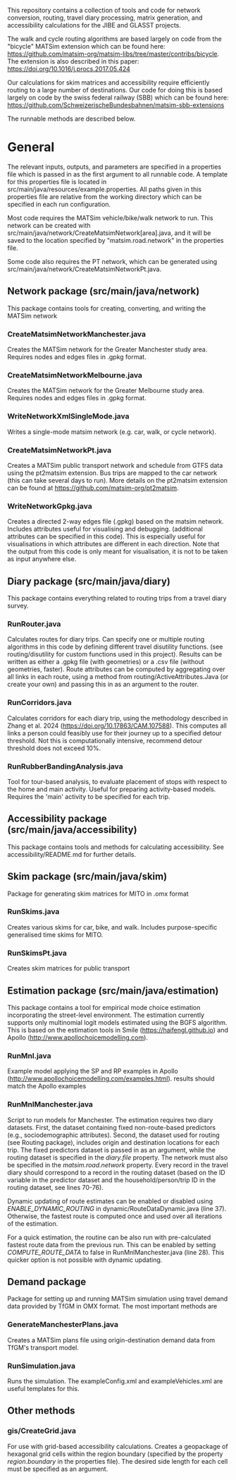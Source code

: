 This repository contains a collection of tools and code for network 
conversion, routing, travel diary processing, matrix generation, and accessibility calculations for 
the JIBE and GLASST projects.

The walk and cycle routing algorithms are based largely on code from the "bicycle" MATSim extension which
can be found here: https://github.com/matsim-org/matsim-libs/tree/master/contribs/bicycle.
The extension is also described in this paper: https://doi.org/10.1016/j.procs.2017.05.424

Our calculations for skim matrices and accessibility require efficiently routing to a large number of destinations.
Our code for doing this is based largely on code by the swiss federal railway (SBB) which can be found here:
https://github.com/SchweizerischeBundesbahnen/matsim-sbb-extensions

The runnable methods are described below.

# General

The relevant inputs, outputs, and parameters are specified in a properties file which is passed in as the first argument to all runnable code. A template for this properties file is located in src/main/java/resources/example.properties. All paths given in this properties file are relative from the working directory which can be specified in each run configuration.

Most code requires the MATSim vehicle/bike/walk network to run. This network can be created with src/main/java/network/CreateMatsimNetwork[area].java, and it will be saved to the location specified by "matsim.road.network" in the properties file.

Some code also requires the PT network, which can be generated using src/main/java/network/CreateMatsimNetworkPt.java.

## Network package (src/main/java/network)

This package contains tools for creating, converting, and writing the MATSim network

### CreateMatsimNetworkManchester.java

Creates the MATSim network for the Greater Manchester study area. Requires nodes and edges files in .gpkg format.

### CreateMatsimNetworkMelbourne.java

Creates the MATSim network for the Greater Melbourne study area. Requires nodes and edges files in .gpkg format.

### WriteNetworkXmlSingleMode.java

Writes a single-mode matsim network (e.g. car, walk, or cycle network).

### CreateMatsimNetworkPt.java

Creates a MATSim public transport network and schedule from GTFS data using the pt2matsim extension.
Bus trips are mapped to the car network (this can take several days to run).
More details on the pt2matsim extension can be found at https://github.com/matsim-org/pt2matsim.

### WriteNetworkGpkg.java

Creates a directed 2-way edges file (.gpkg) based on the matsim network. Includes attributes useful for visualising and debugging.
(additional attributes can be specified in this code).
This is especially useful for visualisations in which attributes are different in each direction.
Note that the output from this code is only meant for visualisation, it is not to be taken as input anywhere else.

## Diary package (src/main/java/diary)
This package contains everything related to routing trips from a travel diary survey.

### RunRouter.java

Calculates routes for diary trips. Can specify one or multiple routing algorithms in this code by defining different travel disutility functions.
(see routing/disutility for custom functions used in this project). Results can be written as either a .gpkg file (with geometries) or a .csv file (without geometries, faster).
Route attributes can be computed by aggregating over all links in each route, using a method from routing/ActiveAttributes.Java (or create your own)
and passing this in as an argument to the router.


### RunCorridors.java

Calculates corridors for each diary trip, using the methodology described in Zhang et al. 2024 (https://doi.org/10.17863/CAM.107588).
This computes all links a person could feasibly use for their journey up to a specified detour threshold. Not this is computationally intensive,
recommend detour threshold does not exceed 10%.

### RunRubberBandingAnalysis.java

Tool for tour-based analysis, to evaluate placement of stops with respect to the home and main activity.
Useful for preparing activity-based models. Requires the 'main' activity to be specified for each trip.

## Accessibility package (src/main/java/accessibility)

This package contains tools and methods for calculating accessibility. See accessibility/README.md for further details.

## Skim package (src/main/java/skim)
Package for generating skim matrices for MITO in .omx format

### RunSkims.java
Creates various skims for car, bike, and walk.
Includes purpose-specific generalised time skims for MITO.

### RunSkimsPt.java
Creates skim matrices for public transport

## Estimation package (src/main/java/estimation)
This package contains a tool for empirical mode choice estimation incorporating the street-level environment.
The estimation currently supports only multinomial logit models estimated using the BGFS algorithm.
This is based on the estimation tools in Smile (https://haifengl.github.io) and Apollo (http://www.apollochoicemodelling.com).

### RunMnl.java
Example model applying the SP and RP examples in Apollo (http://www.apollochoicemodelling.com/examples.html). 
 results should match the Apollo examples

### RunMnlManchester.java
Script to run models for Manchester. The estimation requires two diary datasets.
First, the dataset containing fixed non-route-based predictors (e.g., sociodemographic attributes). 
Second, the dataset used for routing (see Routing package), includes origin and destination locations for each trip.
The fixed predictors dataset is passed in as an argument, while the routing dataset is specified in the _diary.file_ property. 
The network must also be specified in the _matsim.road.network_ property.
Every record in the travel diary should correspond to a record in the routing dataset 
(based on the ID variable in the predictor dataset and the household/person/trip ID in the routing dataset, see lines 70-76).

Dynamic updating of route estimates can be enabled or disabled using _ENABLE_DYNAMIC_ROUTING_ in dynamic/RouteDataDynamic.java (line 37).
Otherwise, the fastest route is computed once and used over all iterations of the estimation.

For a quick estimation, the routine can be also run with pre-calculated fastest route data from the previous run.
This can be enabled by setting _COMPUTE_ROUTE_DATA_ to false in RunMnlManchester.java (line 28).
This quicker option is not possible with dynamic updating.

## Demand package
Package for setting up and running MATSim simulation using travel demand data provided by TfGM in OMX format.
The most important methods are

### GenerateManchesterPlans.java
Creates a MATSim plans file using origin-destination demand data from TfGM's transport model.

### RunSimulation.java
Runs the simulation. The exampleConfig.xml and exampleVehicles.xml are useful templates for this.

## Other methods
### gis/CreateGrid.java
For use with grid-based accessibility calculations.
Creates a geopackage of hexagonal grid cells within the region boundary
(specified by the property _region.boundary_ in the properties file).
The desired side length for each cell must be specified as an argument.
